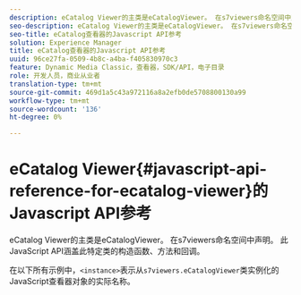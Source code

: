 ```yaml
---
description: eCatalog Viewer的主类是eCatalogViewer。 在s7viewers命名空间中声明。 此JavaScript API涵盖此特定类的构造函数、方法和回调。
seo-description: eCatalog Viewer的主类是eCatalogViewer。 在s7viewers命名空间中声明。 此JavaScript API涵盖此特定类的构造函数、方法和回调。
seo-title: eCatalog查看器的Javascript API参考
solution: Experience Manager
title: eCatalog查看器的Javascript API参考
uuid: 96ce27fa-0509-4b8c-a4ba-f405830970c3
feature: Dynamic Media Classic，查看器，SDK/API，电子目录
role: 开发人员，商业从业者
translation-type: tm+mt
source-git-commit: 469d1a5c43a972116a8a2efb0de5708800130a99
workflow-type: tm+mt
source-wordcount: '136'
ht-degree: 0%

---
```



# eCatalog Viewer{#javascript-api-reference-for-ecatalog-viewer}的Javascript API参考

eCatalog Viewer的主类是eCatalogViewer。 在s7viewers命名空间中声明。 此JavaScript API涵盖此特定类的构造函数、方法和回调。

在以下所有示例中，`<instance>`表示从`s7viewers.eCatalogViewer`类实例化的JavaScript查看器对象的实际名称。
